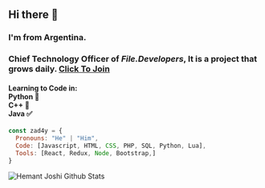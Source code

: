 ## Hi there 👋

### I'm from Argentina.
### Chief Technology Officer of _**File.Developers**_, It is a project that grows daily. <a href="https://discord.gg/FeTP4PE">Click To Join</a>

#### Learning to Code in: <br /> Python 🐍 <br /> C++ 💫 <br /> Java ✅


```js
const zad4y = {
  Pronouns: "He" | "Him",
  Code: [Javascript, HTML, CSS, PHP, SQL, Python, Lua],
  Tools: [React, Redux, Node, Bootstrap,]
}

```
![Hemant Joshi Github Stats](https://github-readme-stats.vercel.app/api?username=ZAD4YTV&show_icons=true&title_color=fff&icon_color=79ff97&text_color=9f9f9f&bg_color=151515)
